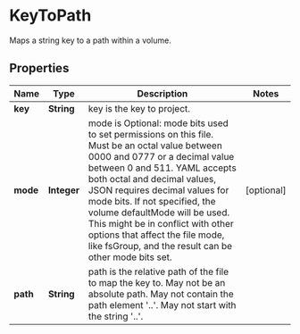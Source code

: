 

# KeyToPath

Maps a string key to a path within a volume.

## Properties

Name | Type | Description | Notes
------------ | ------------- | ------------- | -------------
**key** | **String** | key is the key to project. | 
**mode** | **Integer** | mode is Optional: mode bits used to set permissions on this file. Must be an octal value between 0000 and 0777 or a decimal value between 0 and 511. YAML accepts both octal and decimal values, JSON requires decimal values for mode bits. If not specified, the volume defaultMode will be used. This might be in conflict with other options that affect the file mode, like fsGroup, and the result can be other mode bits set. |  [optional]
**path** | **String** | path is the relative path of the file to map the key to. May not be an absolute path. May not contain the path element &#39;..&#39;. May not start with the string &#39;..&#39;. | 



